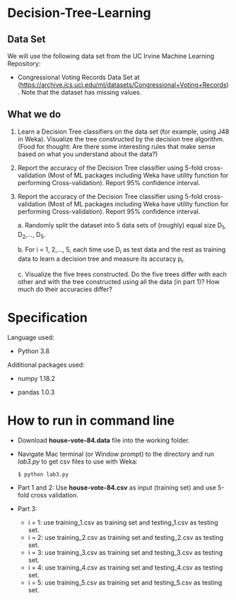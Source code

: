 # Decision-Tree-Learning


## Data Set

We will use the following data set from the UC Irvine Machine Learning Repository:

* Congressional Voting Records Data Set at
(https://archive.ics.uci.edu/ml/datasets/Congressional+Voting+Records).
Note that the dataset has missing values.

## What we do


1. Learn a Decision Tree classifiers on the data set (for example, using J48 in Weka). Visualize
the tree constructed by the decision tree algorithm. (Food for thought: Are there some
interesting rules that make sense based on what you understand about the data?)

2. Report the accuracy of the Decision Tree classifier using 5-fold cross-validation (Most of ML
packages including Weka have utility function for performing Cross-validation). Report 95%
confidence interval.

3. Report the accuracy of the Decision Tree classifier using 5-fold cross-validation (Most of ML packages including Weka have utility function for performing Cross-validation). Report 95% confidence interval.

    a. Randomly split the dataset into 5 data sets of (roughly) equal size D<sub>1</sub>, D<sub>2</sub>,..., D<sub>5</sub>.  

    b. For i = 1, 2,..., 5, each time use D<sub>i</sub> as test data and the rest as training data to learn a decision tree and measure its accuracy p<sub>i</sub>.

    c. Visualize the five trees constructed. Do the five trees differ with each other and with the tree constructed using all the data (in part 1)? How much do their accuracies differ?


# Specification

Language used: 

* Python 3.8

Additional packages used: 

* numpy 1.18.2

* pandas 1.0.3

# How to run in command line

* Download **house-vote-84.data** file into the working folder.

* Navigate Mac terminal (or Window prompt) to the directory and run *lab3.py* to get csv files to use with Weka:
    ```
    $ python lab3.py
    ```

* Part 1 and 2: Use **house-vote-84.csv** as input (training set) and use 5-fold cross validation.

* Part 3: 
    - i = 1: use training_1.csv as training set and testing_1.csv as testing set.
	- i = 2: use training_2.csv as training set and testing_2.csv as testing set.
	- i = 3: use training_3.csv as training set and testing_3.csv as testing set.
	- i = 4: use training_4.csv as training set and testing_4.csv as testing set.
	- i = 5: use training_5.csv as training set and testing_5.csv as testing set.
